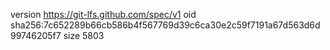 version https://git-lfs.github.com/spec/v1
oid sha256:7c652289b66cb586b4f567769d39c6ca30e2c59f7191a67d563d6d99746205f7
size 5803

